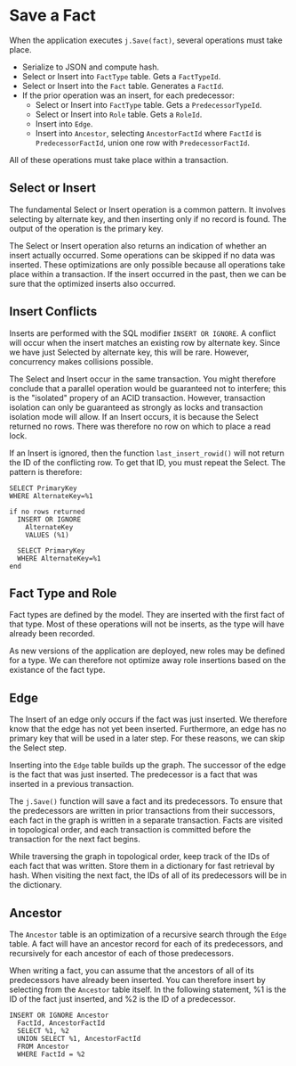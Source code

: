 # Save a Fact

When the application executes `j.Save(fact)`, several operations must take place.

- Serialize to JSON and compute hash.
- Select or Insert into `FactType` table. Gets a `FactTypeId`.
- Select or Insert into the `Fact` table. Generates a `FactId`.
- If the prior operation was an insert, for each predecessor:
  - Select or Insert into `FactType` table. Gets a `PredecessorTypeId`.
  - Select or Insert into `Role` table. Gets a `RoleId`.
  - Insert into `Edge`.
  - Insert into `Ancestor`, selecting `AncestorFactId` where `FactId` is `PredecessorFactId`, union one row with `PredecessorFactId`.

All of these operations must take place within a transaction.

## Select or Insert

The fundamental Select or Insert operation is a common pattern.
It involves selecting by alternate key, and then inserting only if no record is found.
The output of the operation is the primary key.

The Select or Insert operation also returns an indication of whether an insert actually occurred.
Some operations can be skipped if no data was inserted.
These optimizations are only possible because all operations take place within a transaction.
If the insert occurred in the past, then we can be sure that the optimized inserts also occurred.

## Insert Conflicts

Inserts are performed with the SQL modifier `INSERT OR IGNORE`.
A conflict will occur when the insert matches an existing row by alternate key.
Since we have just Selected by alternate key, this will be rare.
However, concurrency makes collisions possible.

The Select and Insert occur in the same transaction.
You might therefore conclude that a parallel operation would be guaranteed not to interfere; this is the "isolated" propery of an ACID transaction.
However, transaction isolation can only be guaranteed as strongly as locks and transaction isolation mode will allow.
If an Insert occurs, it is because the Select returned no rows.
There was therefore no row on which to place a read lock.

If an Insert is ignored, then the function `last_insert_rowid()` will not return the ID of the conflicting row.
To get that ID, you must repeat the Select.
The pattern is therefore:

```
SELECT PrimaryKey
WHERE AlternateKey=%1

if no rows returned
  INSERT OR IGNORE
    AlternateKey
    VALUES (%1)

  SELECT PrimaryKey
  WHERE AlternateKey=%1
end
```

## Fact Type and Role

Fact types are defined by the model.
They are inserted with the first fact of that type.
Most of these operations will not be inserts, as the type will have already been recorded.

As new versions of the application are deployed, new roles may be defined for a type.
We can therefore not optimize away role insertions based on the existance of the fact type.

## Edge

The Insert of an edge only occurs if the fact was just inserted.
We therefore know that the edge has not yet been inserted.
Furthermore, an edge has no primary key that will be used in a later step.
For these reasons, we can skip the Select step.

Inserting into the `Edge` table builds up the graph.
The successor of the edge is the fact that was just inserted.
The predecessor is a fact that was inserted in a previous transaction.

The `j.Save()` function will save a fact and its predecessors.
To ensure that the predecessors are written in prior transactions from their successors, each fact in the graph is written in a separate transaction.
Facts are visited in topological order, and each transaction is committed before the transaction for the next fact begins.

While traversing the graph in topological order, keep track of the IDs of each fact that was written.
Store them in a dictionary for fast retrieval by hash.
When visiting the next fact, the IDs of all of its predecessors will be in the dictionary.

## Ancestor

The `Ancestor` table is an optimization of a recursive search through the `Edge` table.
A fact will have an ancestor record for each of its predecessors, and recursively for each ancestor of each of those predecessors.

When writing a fact, you can assume that the ancestors of all of its predecessors have already been inserted.
You can therefore insert by selecting from the `Ancestor` table itself.
In the following statement, %1 is the ID of the fact just inserted, and %2 is the ID of a predecessor.

```
INSERT OR IGNORE Ancestor
  FactId, AncestorFactId
  SELECT %1, %2
  UNION SELECT %1, AncestorFactId
  FROM Ancestor
  WHERE FactId = %2
```